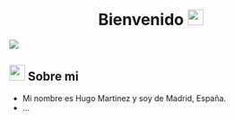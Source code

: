 
<h1 align="center">Bienvenido  <img src="https://user-images.githubusercontent.com/82829965/223234393-e2b63c2f-0944-4c4f-838a-b8b534a45980.gif" width="28" height="28"> </h1>
<p >
 
<img src="https://user-images.githubusercontent.com/82829965/223233587-55f3019e-4c5d-4160-a9c3-d83f7c169c41.gif" >
</p>

<h2><img src="https://user-images.githubusercontent.com/82829965/223284819-ad2dc024-e7c7-435c-b7b3-8073b9fb518d.gif" width="28" height="28"> Sobre mi </h2>


* Mi nombre es Hugo Martinez y soy de Madrid, España.
* ...






<!--






**hugoms7/hugoms7** is a ✨ _special_ ✨ repository because its `README.md` (this file) appears on your GitHub profile.
<p align="center" >
  <img src=  width="1365" height="524"/>
</p>
Here are some ideas to get you started:

- 🔭 I’m currently working on ...
- 🌱 I’m currently learning ...
- 👯 I’m looking to collaborate on ...
- 🤔 I’m looking for help with ...
- 💬 Ask me about ...
- 📫 How to reach me: ...
- 😄 Pronouns: ...
- ⚡ Fun fact: ...
-->
